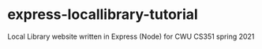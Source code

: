 # express-locallibrary-tutorial
Local Library website written in Express (Node) for CWU CS351 spring 2021
